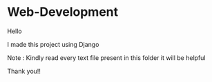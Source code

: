 # Web-Development

Hello

I made this project using Django

Note : Kindly read every text file present in this folder it will be helpful

Thank you!!

